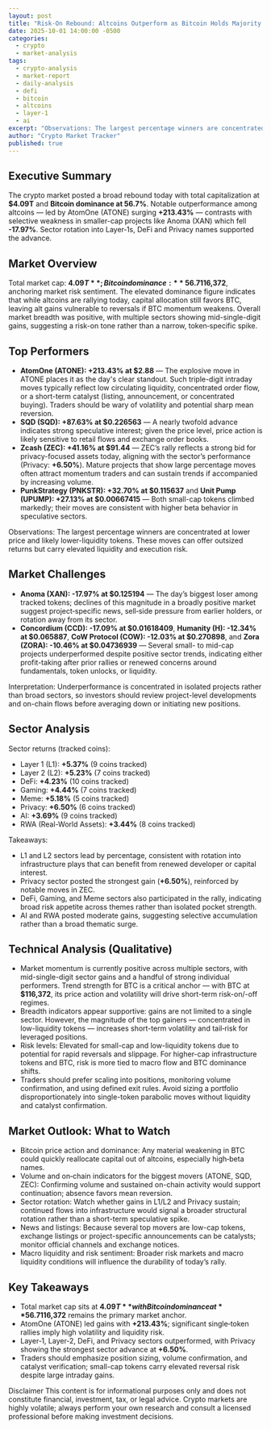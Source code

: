 ```yaml
---
layout: post
title: "Risk-On Rebound: Altcoins Outperform as Bitcoin Holds Majority Share"
date: 2025-10-01 14:00:00 -0500
categories:
  - crypto
  - market-analysis
tags:
  - crypto-analysis
  - market-report
  - daily-analysis
  - defi
  - bitcoin
  - altcoins
  - layer-1
  - ai
excerpt: "Observations: The largest percentage winners are concentrated at lower price and likely lower-liquidity tokens. These moves can offer outsized returns but carry..."
author: "Crypto Market Tracker"
published: true
---
```


## Executive Summary
The crypto market posted a broad rebound today with total capitalization at **$4.09T** and **Bitcoin dominance at 56.7%**. Notable outperformance among altcoins — led by AtomOne (ATONE) surging **+213.43%** — contrasts with selective weakness in smaller-cap projects like Anoma (XAN) which fell **-17.97%**. Sector rotation into Layer‑1s, DeFi and Privacy names supported the advance.

## Market Overview
Total market cap: **$4.09T**; Bitcoin dominance: **56.7%**. Bitcoin is trading at **$116,372**, anchoring market risk sentiment. The elevated dominance figure indicates that while altcoins are rallying today, capital allocation still favors BTC, leaving alt gains vulnerable to reversals if BTC momentum weakens. Overall market breadth was positive, with multiple sectors showing mid-single-digit gains, suggesting a risk-on tone rather than a narrow, token‑specific spike.

## Top Performers
- **AtomOne (ATONE): +213.43% at $2.88** — The explosive move in ATONE places it as the day's clear standout. Such triple-digit intraday moves typically reflect low circulating liquidity, concentrated order flow, or a short-term catalyst (listing, announcement, or concentrated buying). Traders should be wary of volatility and potential sharp mean reversion.
- **SQD (SQD): +87.63% at $0.226563** — A nearly twofold advance indicates strong speculative interest; given the price level, price action is likely sensitive to retail flows and exchange order books.
- **Zcash (ZEC): +41.16% at $91.44** — ZEC’s rally reflects a strong bid for privacy-focused assets today, aligning with the sector’s performance (Privacy: **+6.50%**). Mature projects that show large percentage moves often attract momentum traders and can sustain trends if accompanied by increasing volume.
- **PunkStrategy (PNKSTR): +32.70% at $0.115637** and **Unit Pump (UPUMP): +27.13% at $0.00667415** — Both small-cap tokens climbed markedly; their moves are consistent with higher beta behavior in speculative sectors.

Observations: The largest percentage winners are concentrated at lower price and likely lower-liquidity tokens. These moves can offer outsized returns but carry elevated liquidity and execution risk.

## Market Challenges
- **Anoma (XAN): -17.97% at $0.125194** — The day’s biggest loser among tracked tokens; declines of this magnitude in a broadly positive market suggest project‑specific news, sell‑side pressure from earlier holders, or rotation away from its sector.
- **Concordium (CCD): -17.09% at $0.01618409**, **Humanity (H): -12.34% at $0.065887**, **CoW Protocol (COW): -12.03% at $0.270898**, and **Zora (ZORA): -10.46% at $0.04736939** — Several small- to mid-cap projects underperformed despite positive sector trends, indicating either profit-taking after prior rallies or renewed concerns around fundamentals, token unlocks, or liquidity.

Interpretation: Underperformance is concentrated in isolated projects rather than broad sectors, so investors should review project-level developments and on-chain flows before averaging down or initiating new positions.

## Sector Analysis
Sector returns (tracked coins):
- Layer 1 (L1): **+5.37%** (9 coins tracked)
- Layer 2 (L2): **+5.23%** (7 coins tracked)
- DeFi: **+4.23%** (10 coins tracked)
- Gaming: **+4.44%** (7 coins tracked)
- Meme: **+5.18%** (5 coins tracked)
- Privacy: **+6.50%** (6 coins tracked)
- AI: **+3.69%** (9 coins tracked)
- RWA (Real-World Assets): **+3.44%** (8 coins tracked)

Takeaways:
- L1 and L2 sectors lead by percentage, consistent with rotation into infrastructure plays that can benefit from renewed developer or capital interest.
- Privacy sector posted the strongest gain (**+6.50%**), reinforced by notable moves in ZEC.
- DeFi, Gaming, and Meme sectors also participated in the rally, indicating broad risk appetite across themes rather than isolated pocket strength.
- AI and RWA posted moderate gains, suggesting selective accumulation rather than a broad thematic surge.

## Technical Analysis (Qualitative)
- Market momentum is currently positive across multiple sectors, with mid-single-digit sector gains and a handful of strong individual performers. Trend strength for BTC is a critical anchor — with BTC at **$116,372**, its price action and volatility will drive short-term risk-on/-off regimes.
- Breadth indicators appear supportive: gains are not limited to a single sector. However, the magnitude of the top gainers — concentrated in low-liquidity tokens — increases short-term volatility and tail‑risk for leveraged positions.
- Risk levels: Elevated for small-cap and low-liquidity tokens due to potential for rapid reversals and slippage. For higher-cap infrastructure tokens and BTC, risk is more tied to macro flow and BTC dominance shifts.
- Traders should prefer scaling into positions, monitoring volume confirmation, and using defined exit rules. Avoid sizing a portfolio disproportionately into single-token parabolic moves without liquidity and catalyst confirmation.

## Market Outlook: What to Watch
- Bitcoin price action and dominance: Any material weakening in BTC could quickly reallocate capital out of altcoins, especially high‑beta names.
- Volume and on‑chain indicators for the biggest movers (ATONE, SQD, ZEC): Confirming volume and sustained on-chain activity would support continuation; absence favors mean reversion.
- Sector rotation: Watch whether gains in L1/L2 and Privacy sustain; continued flows into infrastructure would signal a broader structural rotation rather than a short-term speculative spike.
- News and listings: Because several top movers are low-cap tokens, exchange listings or project-specific announcements can be catalysts; monitor official channels and exchange notices.
- Macro liquidity and risk sentiment: Broader risk markets and macro liquidity conditions will influence the durability of today’s rally.

## Key Takeaways
- Total market cap sits at **$4.09T** with Bitcoin dominance at **56.7%**; BTC trading at **$116,372** remains the primary market anchor.
- AtomOne (ATONE) led gains with **+213.43%**; significant single‑token rallies imply high volatility and liquidity risk.
- Layer‑1, Layer‑2, DeFi, and Privacy sectors outperformed, with Privacy showing the strongest sector advance at **+6.50%**.
- Traders should emphasize position sizing, volume confirmation, and catalyst verification; small-cap tokens carry elevated reversal risk despite large intraday gains.

Disclaimer
This content is for informational purposes only and does not constitute financial, investment, tax, or legal advice. Crypto markets are highly volatile; always perform your own research and consult a licensed professional before making investment decisions.